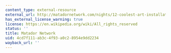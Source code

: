 ```yaml
---
content_type: external-resource
external_url: http://matadornetwork.com/nights/12-coolest-art-installations-in-the-history-of-burning-man/
has_external_license_warning: true
license: https://en.wikipedia.org/wiki/All_rights_reserved
status: ''
title: Matador Network
uid: 4cd7f111-ab3c-4f93-a0c2-8954e9dd2234
wayback_url: ''
---
```

